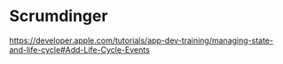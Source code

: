 # Scrumdinger

https://developer.apple.com/tutorials/app-dev-training/managing-state-and-life-cycle#Add-Life-Cycle-Events
